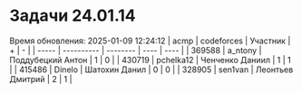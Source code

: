# Задачи 24.01.14
Время обновления: 2025-01-09 12:24:12
| acmp  | codeforces | Участник | +    | -    |
| ----- | ---------- | -------- | ---- | ---- |
| 369588 | a_ntony | Поддубецкий Антон | 1 | 0 |
| 430719 | pchelka12 | Ченченко Даниил | 1 | 1 |
| 415486 | Dinelo | Шатохин Данил | 0 | 0 |
| 328905 | sen1van | Леонтьев Дмитрий | 2 | 1 |
